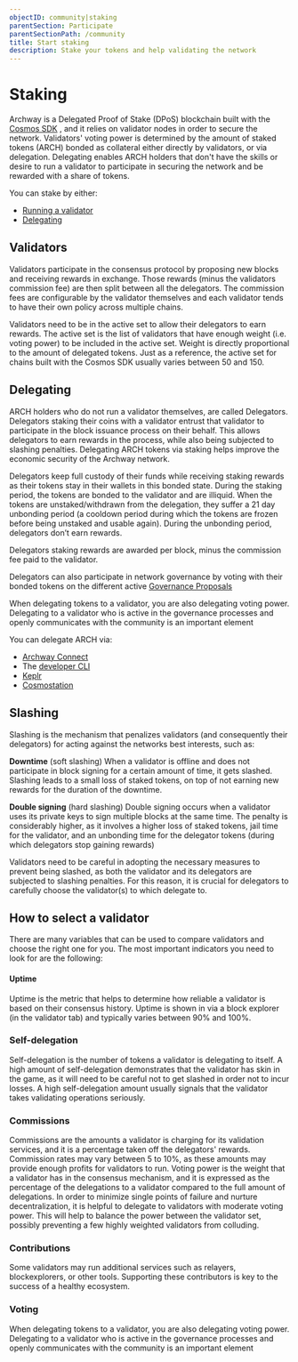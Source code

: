 ```yaml
---
objectID: community|staking
parentSection: Participate
parentSectionPath: /community
title: Start staking
description: Stake your tokens and help validating the network
---
```


# Staking
Archway is a Delegated Proof of Stake (DPoS) blockchain built with the <a href="https://v1.cosmos.network/sdk" target="_blank">Cosmos SDK</a>
, and it relies on validator nodes in order to secure the network. Validators' voting power is determined by the amount of staked tokens (ARCH) bonded as collateral either directly by validators, or via delegation. Delegating enables ARCH holders that don't have the skills or desire to run a validator to participate in securing the network and be rewarded with a share of tokens.

You can stake by either:
- [Running a validator](../../validators/becoming-a-validator/overview)
- [Delegating](#delegating)

## Validators
Validators participate in the consensus protocol by proposing new blocks and receiving rewards in exchange. Those rewards (minus the validators commission fee) are then split between all the delegators. The commission fees are configurable by the validator themselves and each validator tends to have their own policy across multiple chains.

Validators need to be in the active set to allow their delegators to earn rewards. The active set is the list of validators that have enough weight (i.e. voting power) to be included in the active set. Weight is directly proportional to the amount of delegated tokens. Just as a reference, the active set for chains built with the Cosmos SDK usually varies between 50 and 150.

## Delegating 
ARCH holders who do not run a validator themselves, are called Delegators. Delegators staking their coins with a validator entrust that validator to participate in the block issuance process on their behalf. This allows delegators to earn rewards in the process, while also being subjected to slashing penalties. Delegating ARCH tokens via staking helps improve the economic security of the Archway network.

Delegators keep full custody of their funds while receiving staking rewards as their tokens stay in their wallets in this bonded state. During the staking period, the tokens are bonded to the validator and are illiquid. When the tokens are unstaked/withdrawn from the delegation, they suffer a 21 day unbonding period (a cooldown period during which the tokens are frozen before being unstaked and usable again). During the unbonding period, delegators don’t earn rewards.

Delegators staking rewards are awarded per block, minus the commission fee paid to the validator.

Delegators can also participate in network governance by voting with their bonded tokens on the different active [Governance Proposals](/community/governance/governance)

When delegating tokens to a validator, you are also delegating voting power. Delegating to a validator who is active in the governance processes and openly communicates with the community is an important element

You can delegate ARCH via:
- [Archway Connect](archway-connect-staking)
- The [developer CLI](cli-staking)
- [Keplr](keplr-staking)
- [Cosmostation](cosmostation-staking)

## Slashing
Slashing is the mechanism that penalizes validators (and consequently their delegators) for acting against the networks best interests, such as:

**Downtime** (soft slashing)
When a validator is offline and does not participate in block signing for a certain amount of time, it gets slashed. Slashing leads to a small loss of staked tokens, on top of not earning new rewards for the duration of the downtime.

**Double signing** (hard slashing)
Double signing occurs when a validator uses its private keys to sign multiple blocks at the same time. The penalty is considerably higher, as it involves a higher loss of staked tokens, jail time for the validator, and an unbonding time for the delegator tokens (during which delegators stop gaining rewards)

Validators need to be careful in adopting the necessary measures to prevent being slashed, as both the validator and its delegators are subjected to slashing penalties. For this reason, it is crucial for delegators to carefully choose the validator(s) to which delegate to.

## How to select a validator
There are many variables that can be used to compare validators and choose the right one for you. The most important indicators you need to look for are the following:

#### **Uptime**
Uptime is the metric that helps to determine how reliable a validator is based on their consensus history. Uptime is shown in via a block explorer (in the validator tab) and typically varies between 90% and 100%. 

### **Self-delegation**
Self-delegation is the number of tokens a validator is delegating to itself. A high amount of self-delegation demonstrates that the validator has skin in the game, as it will need to be careful not to get slashed in order not to incur losses. A high self-delegation amount usually signals that the validator takes validating operations seriously.

### **Commissions**
Commissions are the amounts a validator is charging for its validation services, and it is a percentage taken off the delegators' rewards. Commission rates may vary between 5 to 10%, as these amounts may provide enough profits for validators to run. Voting power is the weight that a validator has in the consensus mechanism, and it is expressed as the percentage of the delegations to a validator compared to the full amount of delegations. In order to minimize single points of failure and nurture decentralization, it is helpful to delegate to validators with moderate voting power. This will help to balance the power between the validator set, possibly preventing a few highly weighted validators from colluding.

### **Contributions**
Some validators may run additional services such as relayers, blockexplorers, or other tools. Supporting these contributors is key to the success of a healthy ecosystem.

### **Voting**
When delegating tokens to a validator, you are also delegating voting power. Delegating to a validator who is active in the governance processes and openly communicates with the community is an important element